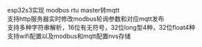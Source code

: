 esp32s3实现 modbus rtu master转mqtt<br>
支持http服务器实时修改modbus轮询参数和对应mqtt发布<br>
支持多种字符串解析，16位有无符号，32位long型4种，32位float4种<br>
支持wifi配置以及modbus和mqtt配置nvs存储